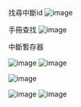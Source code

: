 找尋中斷id
![image](https://github.com/user-attachments/assets/3f71c841-2b54-4a2b-93d3-c512feb93d16)

手冊查找
![image](https://github.com/user-attachments/assets/99d60277-cf1b-4a99-970e-2e6a4c259302)

中斷暫存器

![image](https://github.com/user-attachments/assets/ebb31242-83ac-41b1-9624-2df8a1e3ff08)
![image](https://github.com/user-attachments/assets/0c757948-474c-4658-908f-89891cfd9dae)


![image](https://github.com/user-attachments/assets/33468ecf-fcce-44b0-b9ab-d3bdc132bd2b)

![image](https://github.com/user-attachments/assets/841cc222-bef7-4f2a-9cb6-aa27afc812e6)
![image](https://github.com/user-attachments/assets/4f351f33-7fe2-4de9-b9e2-77d148c92d3b)












